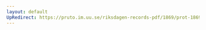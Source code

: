 ```yaml
---
layout: default
UpRedirect: https://pruto.im.uu.se/riksdagen-records-pdf/1869/prot-1869--ak--505/prot-1869--ak--505_063.pdf
---
```


